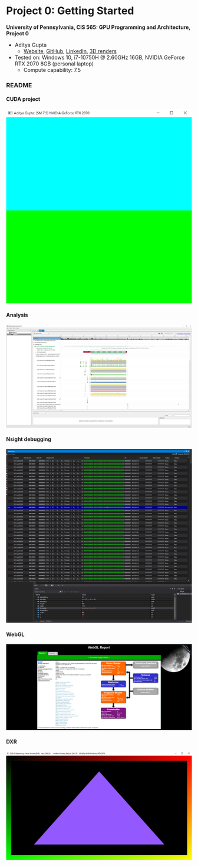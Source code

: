# Project 0: Getting Started

**University of Pennsylvania, CIS 565: GPU Programming and Architecture, Project 0**

* Aditya Gupta
  * [Website](http://adityag1.com/), [GitHub](https://github.com/AdityaGupta1), [LinkedIn](https://www.linkedin.com/in/aditya-gupta1/), [3D renders](https://www.instagram.com/sdojhaus/)
* Tested on: Windows 10, i7-10750H @ 2.60GHz 16GB, NVIDIA GeForce RTX 2070 8GB (personal laptop)
  * Compute capability: 7.5

### README

#### CUDA project

![](images/screenshot.png)

#### Analysis

![](images/analysis.png)

#### Nsight debugging

![](images/debugging.png)

#### WebGL

![](images/webgl_report.png)

#### DXR

![](images/triangle.png)
